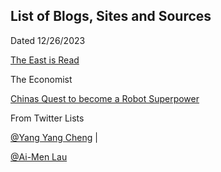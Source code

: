## List of Blogs, Sites and Sources

Dated 12/26/2023

[The East is Read](https://www.eastisread.com/p/chinas-local-govt-debt-in-2020-was)

The Economist

[Chinas Quest to become a Robot Superpower](https://www.economist.com/china/2023/12/20/chinas-quest-to-become-a-robot-superpower)

From Twitter Lists

[@Yang Yang Cheng](https://twitter.com/yangyang_cheng/status/1746282687675953601) | 

[@Ai-Men Lau](https://twitter.com/yangyang_cheng/status/1746282687675953601)

